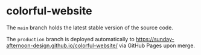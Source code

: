 # colorful-website

The `main` branch holds the latest stable version of the source code.

The `production` branch is deployed automatically to https://sunday-afternoon-design.github.io/colorful-website/ via GitHub Pages upon merge.
